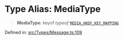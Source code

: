 # Type Alias: MediaType

> **MediaType**: keyof *typeof* [`MEDIA_HKDF_KEY_MAPPING`](../variables/MEDIA_HKDF_KEY_MAPPING.md)

Defined in: [src/Types/Message.ts:109](https://github.com/Fokusdotid/bail/blob/99acc683da8779d62a0509bb4108fdb35cb2b061/src/Types/Message.ts#L109)
